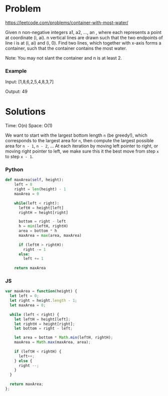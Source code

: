 # Problem
https://leetcode.com/problems/container-with-most-water/

Given n non-negative integers a1, a2, ..., an , where each represents a point at coordinate (i, ai). n vertical lines are drawn such that the two endpoints of line i is at (i, ai) and (i, 0). Find two lines, which together with x-axis forms a container, such that the container contains the most water.

Note: You may not slant the container and n is at least 2.

### Example
Input: [1,8,6,2,5,4,8,3,7]

Output: 49

# Solutions
Time: O(n)
Space: O(1)

We want to start with the largest bottom length `n` (be greedy!), which corresponds to the largest area for `n`, then compute the largest possible area for `n - 1`, `n - 2`, ...  At each iteration by moving left pointer to right, or moving right pointer to left, we make sure this it the best move from step `x` to step `x - 1`.

### Python
```py
def maxArea(self, height):
    left = 0
    right = len(height) - 1
    maxArea = 0
    
    while(left < right):
      leftH = height[left]
      rightH = height[right]

      bottom = right - left
      h = min(leftH, rightH)
      area = bottom * h
      maxArea = max(area, maxArea)
      
      if (leftH > rightH):
        right -= 1
      else:
        left += 1
    
    return maxArea
```

### JS
```ts
var maxArea = function(height) {
  let left = 0;
  let right = height.length - 1;
  let maxArea = 0;
  
  while (left < right) {
    let leftH = height[left];
    let rightH = height[right];
    let bottom = right - left;

    let area = bottom * Math.min(leftH, rightH);
    maxArea = Math.max(maxArea, area);
    
    if (leftH < rightH) {
      left++;
    } else {
      right --;
    }
  }
  
  return maxArea;
};
```

